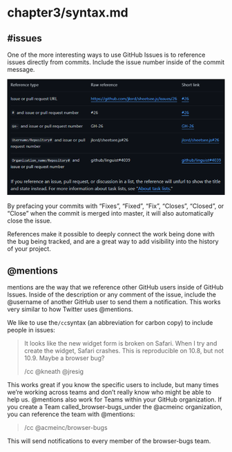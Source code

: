 # chapter3/syntax.md

## #issues

One of the more interesting ways to use GitHub Issues is to reference issues directly from commits. Include the issue number inside of the commit message.

![](<../.gitbook/assets/Screenshot 2022-05-16 100423.png>)

By prefacing your commits with “Fixes”, “Fixed”, “Fix”, “Closes”, “Closed”, or “Close” when the commit is merged into master, it will also automatically close the issue.

References make it possible to deeply connect the work being done with the bug being tracked, and are a great way to add visibility into the history of your project.

## @mentions

mentions are the way that we reference other GitHub users inside of GitHub Issues. Inside of the description or any comment of the issue, include the @username of another GitHub user to send them a notification. This works very similar to how Twitter uses @mentions.

We like to use the`/cc`syntax (an abbreviation for carbon copy) to include people in issues:

> It looks like the new widget form is broken on Safari. When I try and create the widget, Safari crashes. This is reproducible on 10.8, but not 10.9. Maybe a browser bug?
>
> /cc @kneath @jresig

This works great if you know the specific users to include, but many times we’re working across teams and don’t really know who might be able to help us. @mentions also work for Teams within your GitHub organization. If you create a Team called\_browser-bugs\_under the @acmeinc organization, you can reference the team with @mentions:

> /cc @acmeinc/browser-bugs

This will send notifications to every member of the browser-bugs team.
